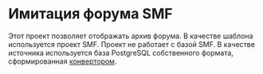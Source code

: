 # Имитация форума SMF

Этот проект позволяет отображать архив форума. В качестве шаблона используется проект SMF. Проект не работает с базой SMF. В качестве источника используется база PostgreSQL собственного формата, сформированная [конвертором](https://github.com/fsa/smf_archive_parser).
